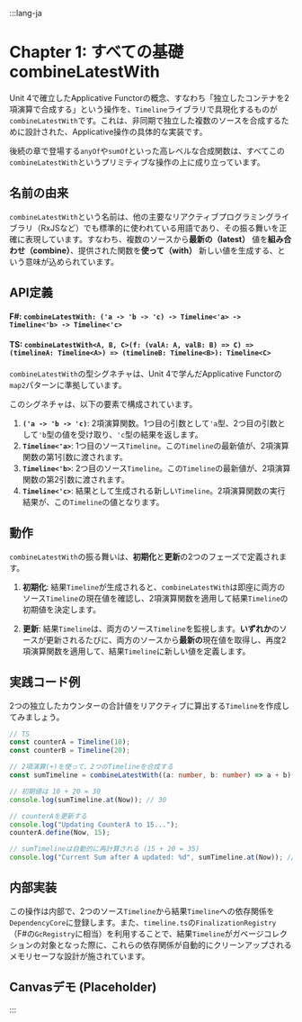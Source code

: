 :::lang-ja

# Chapter 1: すべての基礎 combineLatestWith

Unit 4で確立したApplicative Functorの概念、すなわち「独立したコンテナを2項演算で合成する」という操作を、`Timeline`ライブラリで具現化するものが`combineLatestWith`です。これは、非同期で独立した複数のソースを合成するために設計された、Applicative操作の具体的な実装です。

後続の章で登場する`anyOf`や`sumOf`といった高レベルな合成関数は、すべてこの`combineLatestWith`というプリミティブな操作の上に成り立っています。

## 名前の由来

`combineLatestWith`という名前は、他の主要なリアクティブプログラミングライブラリ（RxJSなど）でも標準的に使われている用語であり、その振る舞いを正確に表現しています。すなわち、複数のソースから**最新の（latest）** 値を**組み合わせ（combine）**、提供された関数を**使って（with）** 新しい値を生成する、という意味が込められています。

## API定義

#### F\#: `combineLatestWith: ('a -> 'b -> 'c) -> Timeline<'a> -> Timeline<'b> -> Timeline<'c>`

#### TS: `combineLatestWith<A, B, C>(f: (valA: A, valB: B) => C) => (timelineA: Timeline<A>) => (timelineB: Timeline<B>): Timeline<C>`

`combineLatestWith`の型シグネチャは、Unit 4で学んだApplicative Functorの`map2`パターンに準拠しています。

このシグネチャは、以下の要素で構成されています。

1.  **`('a -> 'b -> 'c)`**: 2項演算関数。1つ目の引数として`'a`型、2つ目の引数として`'b`型の値を受け取り、`'c`型の結果を返します。
2.  **`Timeline<'a>`**: 1つ目のソース`Timeline`。この`Timeline`の最新値が、2項演算関数の第1引数に渡されます。
3.  **`Timeline<'b>`**: 2つ目のソース`Timeline`。この`Timeline`の最新値が、2項演算関数の第2引数に渡されます。
4.  **`Timeline<'c>`**: 結果として生成される新しい`Timeline`。2項演算関数の実行結果が、この`Timeline`の値となります。

## 動作

`combineLatestWith`の振る舞いは、**初期化**と**更新**の2つのフェーズで定義されます。

1.  **初期化**: 結果`Timeline`が生成されると、`combineLatestWith`は即座に両方のソース`Timeline`の現在値を確認し、2項演算関数を適用して結果`Timeline`の初期値を決定します。

2.  **更新**: 結果`Timeline`は、両方のソース`Timeline`を監視します。**いずれか**のソースが更新されるたびに、両方のソースから**最新の**現在値を取得し、再度2項演算関数を適用して、結果`Timeline`に新しい値を定義します。

## 実践コード例

2つの独立したカウンターの合計値をリアクティブに算出する`Timeline`を作成してみましょう。

```typescript
// TS
const counterA = Timeline(10);
const counterB = Timeline(20);

// 2項演算(+)を使って、2つのTimelineを合成する
const sumTimeline = combineLatestWith((a: number, b: number) => a + b)(counterA)(counterB);

// 初期値は 10 + 20 = 30
console.log(sumTimeline.at(Now)); // 30

// counterAを更新する
console.log("Updating CounterA to 15...");
counterA.define(Now, 15);

// sumTimelineは自動的に再計算される (15 + 20 = 35)
console.log("Current Sum after A updated: %d", sumTimeline.at(Now)); // 35
```

## 内部実装

この操作は内部で、2つのソース`Timeline`から結果`Timeline`への依存関係を`DependencyCore`に登録します。また、`timeline.ts`の`FinalizationRegistry`（F\#の`GcRegistry`に相当）を利用することで、結果`Timeline`がガベージコレクションの対象となった際に、これらの依存関係が自動的にクリーンアップされるメモリセーフな設計が施されています。

## Canvasデモ (Placeholder)

:::